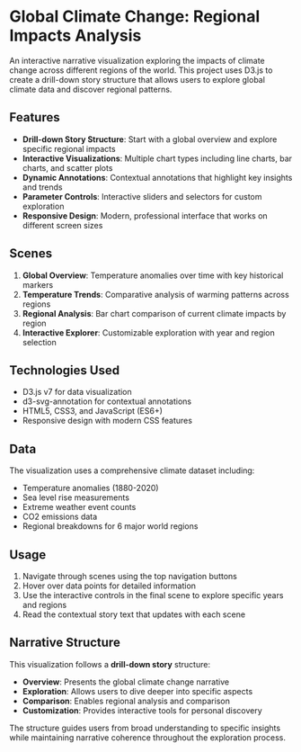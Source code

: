# Global Climate Change: Regional Impacts Analysis

An interactive narrative visualization exploring the impacts of climate change across different regions of the world. This project uses D3.js to create a drill-down story structure that allows users to explore global climate data and discover regional patterns.

## Features

- **Drill-down Story Structure**: Start with a global overview and explore specific regional impacts
- **Interactive Visualizations**: Multiple chart types including line charts, bar charts, and scatter plots
- **Dynamic Annotations**: Contextual annotations that highlight key insights and trends
- **Parameter Controls**: Interactive sliders and selectors for custom exploration
- **Responsive Design**: Modern, professional interface that works on different screen sizes

## Scenes

1. **Global Overview**: Temperature anomalies over time with key historical markers
2. **Temperature Trends**: Comparative analysis of warming patterns across regions
3. **Regional Analysis**: Bar chart comparison of current climate impacts by region
4. **Interactive Explorer**: Customizable exploration with year and region selection

## Technologies Used

- D3.js v7 for data visualization
- d3-svg-annotation for contextual annotations
- HTML5, CSS3, and JavaScript (ES6+)
- Responsive design with modern CSS features

## Data

The visualization uses a comprehensive climate dataset including:
- Temperature anomalies (1880-2020)
- Sea level rise measurements
- Extreme weather event counts
- CO2 emissions data
- Regional breakdowns for 6 major world regions

## Usage

1. Navigate through scenes using the top navigation buttons
2. Hover over data points for detailed information
3. Use the interactive controls in the final scene to explore specific years and regions
4. Read the contextual story text that updates with each scene

## Narrative Structure

This visualization follows a **drill-down story** structure:
- **Overview**: Presents the global climate change narrative
- **Exploration**: Allows users to dive deeper into specific aspects
- **Comparison**: Enables regional analysis and comparison
- **Customization**: Provides interactive tools for personal discovery

The structure guides users from broad understanding to specific insights while maintaining narrative coherence throughout the exploration process. 
